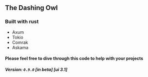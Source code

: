 ## The Dashing Owl

### Built with rust

- Axum
- Tokio
- Comrak
- Askama

#### Please feel free to dive through this code to help with your projects

##### Version: `0.9.0` [in beta] [ui 3.1]
